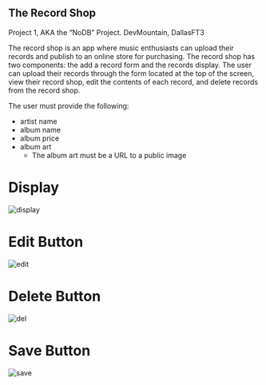 ## The Record Shop
Project 1, AKA the “NoDB” Project. DevMountain, DallasFT3

The record shop is an app where music enthusiasts can upload their records and publish to an online store for purchasing. The record shop has two components: the add a record form and the records display. The user can upload their records through the form located at the top of the screen, view their record shop, edit the contents of each record, and delete records from the record shop.

The user must provide the following:
* artist name
* album name
* album price
* album art
  * The album art must be a URL to a public image

# Display
![display](https://github.com/XINEXPORT/record-shop/assets/40744735/2f1b9733-f19c-4467-9131-bb6fab4c96de)

 
# Edit Button
![edit](https://github.com/XINEXPORT/record-shop/assets/40744735/3bc4550d-de09-4348-aec6-108a0123edc5)


# Delete Button
![del](https://github.com/XINEXPORT/record-shop/assets/40744735/abcd82dc-2cc1-423f-ba6d-4cba7e57bf00)



# Save Button
![save](https://github.com/XINEXPORT/record-shop/assets/40744735/683dfa23-d255-4ae2-a5fd-77614c4d98d3)





